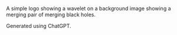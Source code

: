 A simple logo showing a wavelet on a background image showing a merging pair of merging black holes.

Generated using ChatGPT.
